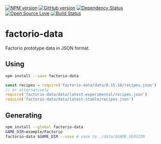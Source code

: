 [![NPM version](http://badge.fury.io/js/factorio-data.svg)](http://badge.fury.io/js/factorio-data)
[![GitHub version](https://badge.fury.io/gh/slikts%2Ffactorio-data.svg)](https://badge.fury.io/gh/slikts%2Ffactorio-data)
[![Dependency Status](https://david-dm.org/slikts/factorio-data.svg)](https://david-dm.org/slikts/factorio-data)
[![Open Source Love](https://badges.frapsoft.com/os/mit/mit.svg?v=102)](https://github.com/ellerbrock/open-source-badge/)
[![Build Status](https://travis-ci.org/slikts/factorio-data.svg?branch=master)](https://travis-ci.org/slikts/factorio-data)

# factorio-data

Factorio prototype data in JSON format.

## Using
```sh
npm install --save factorio-data
```
```js
const recipes = require('factorio-data/data/0.15.10/recipes.json')
// or alternatively
require('factorio-data/data/latest-experimental/recipes.json')
require('factorio-data/data/latest-stable/recipes.json')
```

## Generating
```sh
npm install --global factorio-data
GAME_DIR=example/Factorio
factorio-data $GAME_DIR --save # save to ./data/$GAME_VERSION
```
